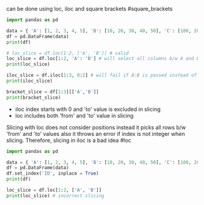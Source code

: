 can be done using loc, iloc and square brackets
#square_brackets 
```python
import pandas as pd

data = { 'A': [1, 2, 3, 4, 5], 'B': [10, 20, 30, 40, 50], 'C': [100, 200, 300, 400, 500] }
df = pd.DataFrame(data)
print(df)

# loc_slice = df.loc[1:2, ['A', 'B']] # valid
loc_slice = df.loc[1:2, 'A': 'B'] # will select all columns b/w A and B if any
print(loc_slice)

iloc_slice = df.iloc[1:3, 0:2] # will fail if A:B is passed instead of 0:2
print(iloc_slice)

bracket_slice = df[1:3][['A','B']]
print(bracket_slice)
```
- iloc index starts with 0 and 'to' value is excluded in slicing 
- loc includes both 'from' and 'to' value in slicing

Slicing with loc does not consider positions instead it picks all rows b/w 'from' and 'to' values 
also it throws an error if index is not integer when slicing.
Therefore, slicing in iloc is a bad idea
#loc
```python
import pandas as pd

data = { 'A': [1, 2, 3, 4, 5], 'B': [10, 20, 30, 40, 50], 'C': [100, 200, 300, 400, 500], 'ID': [1,4,3,2,5]} # ID list is not in order
df = pd.DataFrame(data)
df.set_index('ID', inplace = True)
print(df)

loc_slice = df.loc[1:2, ['A', 'B']]
print(loc_slice) # incorrect slicing
```

